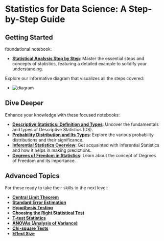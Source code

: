 # Statistics for Data Science: A Step-by-Step Guide

## Getting Started

foundational notebook:

- [**Statistical Analysis Step by Step**](https://www.kaggle.com/code/hassaneskikri/statistical-analysis-step-by-step?scriptVersionId=168211682): Master the essential steps and concepts of statistics, featuring a detailed example to solidify your understanding.

Explore our informative diagram that visualizes all the steps covered:

- ![diagram](https://github.com/HassaneSkikri/Statistics/assets/141918886/8e2ed79c-f948-4e35-ba30-13cd07b62750)

## Dive Deeper

Enhance your knowledge with these focused notebooks:

- [**Descriptive Statistics: Definition and Types**](https://www.kaggle.com/code/hassaneskikri/descriptive-statistics-definition-and-types?scriptVersionId=168212241): Uncover the fundamentals and types of Descriptive Statistics (DS).
- [**Probability Distribution and Its Types**](https://github.com/HassaneSkikri/Statistics/blob/main/probability-distribution%20(1).ipynb): Explore the various probability distributions and their significance.
- [**Inferential Statistics Overview**](https://www.kaggle.com/code/hassaneskikri/overview-inferential-statistics-part-1?scriptVersionId=168282975): Get acquainted with Inferential Statistics and how it helps in making predictions.
- [**Degrees of Freedom in Statistics**](https://www.kaggle.com/code/hassaneskikri/statistics-degrees-of-freedom?scriptVersionId=168214655): Learn about the concept of Degrees of Freedom and its importance.

## Advanced Topics

For those ready to take their skills to the next level:

- [**Central Limit Theorem**](https://www.kaggle.com/code/hassaneskikri/central-limit-theorem-statistic?scriptVersionId=168271284)
- [**Standard Error Estimation**](https://www.kaggle.com/code/hassaneskikri/standard-error-estimation-inferential-statistic?scriptVersionId=168272317)
- [**Hypothesis Testing**](https://www.kaggle.com/code/hassaneskikri/hypothesis-testing?scriptVersionId=168270717)
- [**Choosing the Right Statistical Test**](https://www.kaggle.com/code/hassaneskikri/choosing-the-right-statistical-test-types?scriptVersionId=168272562)
- [**T-test Statistics**](https://www.kaggle.com/code/hassaneskikri/t-tests-statistical-tests?scriptVersionId=168274997)
- [**ANOVAs (Analysis of Variance)**](https://www.kaggle.com/code/hassaneskikri/anovas-statistical-tests?scriptVersionId=168273836)
- [**Chi-square Tests**](https://www.kaggle.com/code/hassaneskikri/chi-square-statistical-tests?scriptVersionId=168275828)
- [**Effect Size**](https://www.kaggle.com/code/hassaneskikri/effect-size-statistical-test?scriptVersionId=168277152)
